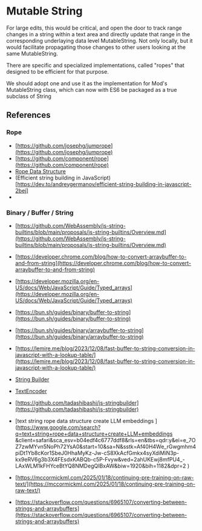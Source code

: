 # Mutable String

For large edits, this would be critical, and open the door to track range changes in a string within a text area and directly update that range in the corresponding underlaying data level MutableString. Not only locally, but it would facilitate propagating those changes to other users looking at the same MutableString.

There are specific and specialized implementations, called "ropes" that designed to be efficient for that purpose. 

We should adopt one and use it as the implementation for Mod's MutableString class, which can now with ES6 be packaged as a true subclass of String


## References

### Rope
- [https://github.com/josephg/jumprope](https://github.com/josephg/jumprope)
- [https://github.com/component/rope](https://github.com/component/rope)
- [Rope Data Structure](https://en.wikipedia.org/wiki/Rope_(data_structure))
- (Efficient string building in JavaScript)[https://dev.to/andreygermanov/efficient-string-building-in-javascript-2bej]
- 



### Binary / Buffer / String

- [https://github.com/WebAssembly/js-string-builtins/blob/main/proposals/js-string-builtins/Overview.md](https://github.com/WebAssembly/js-string-builtins/blob/main/proposals/js-string-builtins/Overview.md)

- [https://developer.chrome.com/blog/how-to-convert-arraybuffer-to-and-from-string](https://developer.chrome.com/blog/how-to-convert-arraybuffer-to-and-from-string)
- [https://developer.mozilla.org/en-US/docs/Web/JavaScript/Guide/Typed_arrays](https://developer.mozilla.org/en-US/docs/Web/JavaScript/Guide/Typed_arrays)
- [https://bun.sh/guides/binary/buffer-to-string](https://bun.sh/guides/binary/buffer-to-string)
- [https://bun.sh/guides/binary/arraybuffer-to-string](https://bun.sh/guides/binary/arraybuffer-to-string)
- [https://lemire.me/blog/2023/12/08/fast-buffer-to-string-conversion-in-javascript-with-a-lookup-table/](https://lemire.me/blog/2023/12/08/fast-buffer-to-string-conversion-in-javascript-with-a-lookup-table/)
- [String Builder](https://www.google.com/search?q=StringBuilder+Javascript&client=safari&sca_esv=ca0e7ba2501edfa5&rls=en&ei=WFzYaKW4CqOm0PEP08a22Ag&ved=0ahUKEwilxMG49vmPAxUjEzQIHVOjDYsQ4dUDCBA&uact=5&oq=StringBuilder+Javascript&gs_lp=Egxnd3Mtd2l6LXNlcnAiGFN0cmluZ0J1aWxkZXIgSmF2YXNjcmlwdDIKEAAYsAMY1gQYRzIKEAAYsAMY1gQYRzIKEAAYsAMY1gQYRzIKEAAYsAMY1gQYRzIKEAAYsAMY1gQYRzIKEAAYsAMY1gQYRzIKEAAYsAMY1gQYRzIKEAAYsAMY1gQYR0jgA1AAWABwAXgBkAEAmAEAoAEAqgEAuAEDyAEAmAIBoAIImAMAiAYBkAYIkgcBMaAHALIHALgHAMIHAzItMcgHBQ&sclient=gws-wiz-serp)
- [TextEncoder](https://developer.mozilla.org/en-US/docs/Web/API/TextEncoder)
- [https://github.com/tadashibashi/js-stringbuilder](https://github.com/tadashibashi/js-stringbuilder)
- [text string rope data structure create LLM embeddings ](https://www.google.com/search?q=text+string+rope+data+structure+create+LLM+embeddings &client=safari&sca_esv=b04edf4c6777ddf8&rls=en&tbs=qdr:y&ei=e_7OZ7zwMYvn5NoPh72YsA0&start=10&sa=N&sstk=Af40H4We_rGwgmhm4piDt1Yb8cKor1SbeJ0HhaMyKz-Jw-cS8XkAcfGmkx4syXdiMiN3p-kx9eRV6g3b3X4FEsdxKABQb-c5P-Fvyw&ved=2ahUKEwj8mfPU4_-LAxWLM1kFHYceBtYQ8NMDegQIBxAW&biw=1920&bih=1182&dpr=2
)
- [https://mccormickml.com/2025/01/18/continuing-pre-training-on-raw-text/](https://mccormickml.com/2025/01/18/continuing-pre-training-on-raw-text/)
- [https://stackoverflow.com/questions/6965107/converting-between-strings-and-arraybuffers](https://stackoverflow.com/questions/6965107/converting-between-strings-and-arraybuffers)